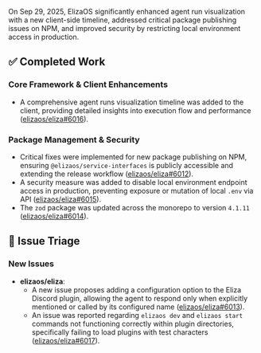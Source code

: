 On Sep 29, 2025, ElizaOS significantly enhanced agent run visualization with a new client-side timeline, addressed critical package publishing issues on NPM, and improved security by restricting local environment access in production.

## ✅ Completed Work
### Core Framework & Client Enhancements
- A comprehensive agent runs visualization timeline was added to the client, providing detailed insights into execution flow and performance ([elizaos/eliza#6016](https://github.com/elizaos/eliza/pull/6016)).

### Package Management & Security
- Critical fixes were implemented for new package publishing on NPM, ensuring `@elizaos/service-interfaces` is publicly accessible and extending the release workflow ([elizaos/eliza#6012](https://github.com/elizaos/eliza/pull/6012)).
- A security measure was added to disable local environment endpoint access in production, preventing exposure or mutation of local `.env` via API ([elizaos/eliza#6015](https://github.com/elizaos/eliza/pull/6015)).
- The `zod` package was updated across the monorepo to version `4.1.11` ([elizaos/eliza#6014](https://github.com/elizaos/eliza/pull/6014)).

## 🐞 Issue Triage
### New Issues
- **elizaos/eliza**:
    - A new issue proposes adding a configuration option to the Eliza Discord plugin, allowing the agent to respond only when explicitly mentioned or called by its configured name ([elizaos/eliza#6013](https://github.com/elizaos/eliza/issues/6013)).
    - An issue was reported regarding `elizaos dev` and `elizaos start` commands not functioning correctly within plugin directories, specifically failing to load plugins with test characters ([elizaos/eliza#6017](https://github.com/elizaos/eliza/issues/6017)).